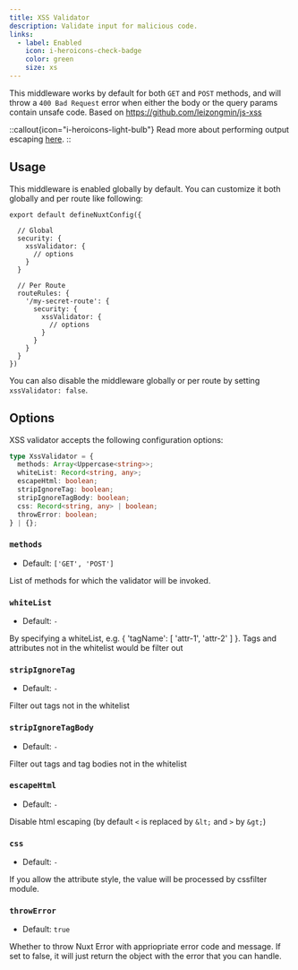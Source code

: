 ```yaml
---
title: XSS Validator
description: Validate input for malicious code.
links:
  - label: Enabled
    icon: i-heroicons-check-badge
    color: green
    size: xs
---
```


This middleware works by default for both `GET` and `POST` methods, and will throw a `400 Bad Request` error when either the body or the query params contain unsafe code. Based on <https://github.com/leizongmin/js-xss>

::callout{icon="i-heroicons-light-bulb"}
 Read more about performing output escaping [here](https://cheatsheetseries.owasp.org/cheatsheets/Nodejs_Security_Cheat_Sheet.html#perform-output-escaping).
::

## Usage

This middleware is enabled globally by default. You can customize it both globally and per route like following:

```js{}[nuxt.config.ts]
export default defineNuxtConfig({

  // Global
  security: {
    xssValidator: {
      // options
    }
  }

  // Per Route
  routeRules: {
    '/my-secret-route': {
      security: {
        xssValidator: {
          // options
        }
      }
    }
  }
})
```

You can also disable the middleware globally or per route by setting `xssValidator: false`.

## Options

XSS validator accepts the following configuration options:

```ts
type XssValidator = {
  methods: Array<Uppercase<string>>;
  whiteList: Record<string, any>;
  escapeHtml: boolean;
  stripIgnoreTag: boolean;
  stripIgnoreTagBody: boolean;
  css: Record<string, any> | boolean;
  throwError: boolean;
} | {};
```

### `methods`
- Default: `['GET', 'POST']`

List of methods for which the validator will be invoked.

### `whiteList`

- Default: `-`

By specifying a whiteList, e.g. { 'tagName': [ 'attr-1', 'attr-2' ] }. Tags and attributes not in the whitelist would be filter out

### `stripIgnoreTag`

- Default: `-`

Filter out tags not in the whitelist

### `stripIgnoreTagBody`

- Default: `-`

Filter out tags and tag bodies not in the whitelist

### `escapeHtml`

- Default: `-`

Disable html escaping (by default `<` is replaced by `&lt;` and `>` by `&gt;`)

### `css`

- Default: `-`

If you allow the attribute style, the value will be processed by cssfilter module.

### `throwError`

- Default: `true`

Whether to throw Nuxt Error with appriopriate error code and message. If set to false, it will just return the object with the error that you can handle.
